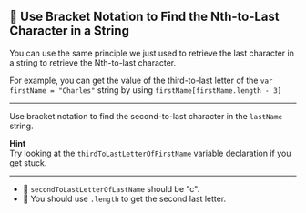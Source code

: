 🚀 Use Bracket Notation to Find the Nth-to-Last Character in a String
---------------------------------------------------------------------

You can use the same principle we just used to retrieve the last character in a string to retrieve the Nth-to-last character.

For example, you can get the value of the third-to-last letter of the `var firstName = "Charles"` string by using `firstName[firstName.length - 3]`

* * *

Use bracket notation to find the second-to-last character in the `lastName` string.

**Hint**  
Try looking at the `thirdToLastLetterOfFirstName` variable declaration if you get stuck.

* * *

*   🧪 `secondToLastLetterOfLastName` should be "c".
*   🧪 You should use `.length` to get the second last letter.